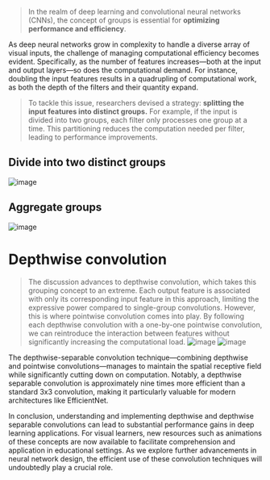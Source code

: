 > In the realm of deep learning and convolutional neural networks (CNNs), the concept of groups is essential for **optimizing performance and efficiency**.

As deep neural networks grow in complexity to handle a diverse array of visual inputs, the challenge of managing computational efficiency becomes evident. Specifically, as the number of features increases—both at the input and output layers—so does the computational demand. For instance, doubling the input features results in a quadrupling of computational work, as both the depth of the filters and their quantity expand.

> To tackle this issue, researchers devised a strategy: **splitting the input features into distinct groups.** For example, if the input is divided into two groups, each filter only processes one group at a time. This partitioning reduces the computation needed per filter, leading to performance improvements.
## Divide into two distinct groups
![image](https://github.com/user-attachments/assets/605ef52c-e23e-42ec-835e-69557753e1af)

## Aggregate groups
![image](https://github.com/user-attachments/assets/a43735ac-818f-4bec-8553-ddc8696b2628)


# Depthwise convolution

> The discussion advances to depthwise convolution, which takes this grouping concept to an extreme. Each output feature is associated with only its corresponding input feature in this approach, limiting the expressive power compared to single-group convolutions. However, this is where pointwise convolution comes into play. By following each depthwise convolution with a one-by-one pointwise convolution, we can reintroduce the interaction between features without significantly increasing the computational load.
![image](https://github.com/user-attachments/assets/ef2175f1-bd8e-4b1a-917f-8c630ced2311)
![image](https://github.com/user-attachments/assets/7ae608a7-0c00-4a61-80e5-4ca1cb8efa9e)

The depthwise-separable convolution technique—combining depthwise and pointwise convolutions—manages to maintain the spatial receptive field while significantly cutting down on computation. Notably, a depthwise separable convolution is approximately nine times more efficient than a standard 3x3 convolution, making it particularly valuable for modern architectures like EfficientNet.

In conclusion, understanding and implementing depthwise and depthwise separable convolutions can lead to substantial performance gains in deep learning applications. For visual learners, new resources such as animations of these concepts are now available to facilitate comprehension and application in educational settings. As we explore further advancements in neural network design, the efficient use of these convolution techniques will undoubtedly play a crucial role.
